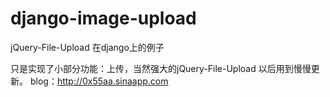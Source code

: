django-image-upload
===================

jQuery-File-Upload 在django上的例子

只是实现了小部分功能：上传，当然强大的jQuery-File-Upload
以后用到慢慢更新。
blog：http://0x55aa.sinaapp.com